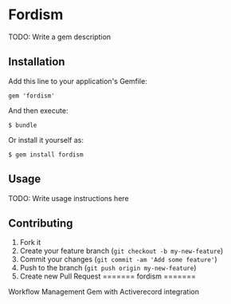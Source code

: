 # Fordism

TODO: Write a gem description

## Installation

Add this line to your application's Gemfile:

    gem 'fordism'

And then execute:

    $ bundle

Or install it yourself as:

    $ gem install fordism

## Usage

TODO: Write usage instructions here

## Contributing

1. Fork it
2. Create your feature branch (`git checkout -b my-new-feature`)
3. Commit your changes (`git commit -am 'Add some feature'`)
4. Push to the branch (`git push origin my-new-feature`)
5. Create new Pull Request
=======
fordism
=======

Workflow Management Gem with Activerecord integration
